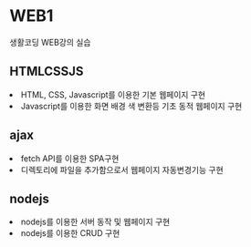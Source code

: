# WEB1
생활코딩 WEB강의 실습 

<h2>HTMLCSSJS</h2>
<li>HTML, CSS, Javascript를 이용한 기본 웹페이지 구현</li>
<li>Javascript를 이용한 화면 배경 색 변환등 기초 동적 웹페이지 구현</li>

<h2>ajax</h2>
<li>fetch API를 이용한 SPA구현</li>
<li>디렉토리에 파일을 추가함으로서 웹페이지 자동변경기능 구현</li>

<h2>nodejs</h2>
<li>nodejs를 이용한 서버 동작 및 웹페이지 구현</li>
<li>nodejs를 이용한 CRUD 구현</li>
